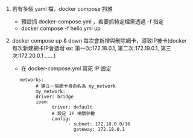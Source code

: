 1. 若有多個 yaml  檔，docker compose 抓誰
      - 預設抓 docker-compose.yml ，若要抓特定檔需透過 -f 指定
      - docker compose -f hello.yml up

2. docker compose up & down 每次會新增與刪除網卡，導致IP被卡(docker 每次新建網卡IP會遞增 ex: 第一次:172.18.0.1, 第二次:172.19.0.1, 第三次:172.20.0.1 ......)
      - 在 docker-compose.yml 寫死 IP 設定

```ymal
      networks:
            # 建立一張網卡且命名為 my_network
            my_network:
            driver: bridge
            ipam:
                  driver: default
                  # 設定 IP 相關參數
                  config:
                        - subnet: 172.18.0.0/16
                          gateway: 172.18.0.1
```
